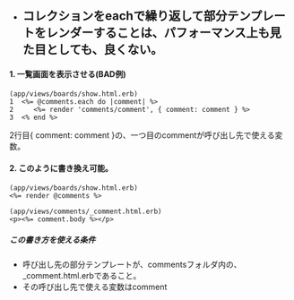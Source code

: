 - ## コレクションをeachで繰り返して部分テンプレートをレンダーすることは、パフォーマンス上も見た目としても、良くない。
#### 1. 一覧画面を表示させる(BAD例)
```
(app/views/boards/show.html.erb)
1  <%= @comments.each do |comment| %>
2     <%= render 'comments/comment', { comment: comment } %>
3  <% end %>
```
2行目{ comment: comment }の、一つ目のcommentが呼び出し先で使える変数。

#### 2. このように書き換え可能。
```
(app/views/boards/show.html.erb)
<%= render @comments %>
```

```
(app/views/comments/_comment.html.erb)
<p><%= comment.body %></p>
```

##### この書き方を使える条件
- 呼び出し先の部分テンプレートが、commentsフォルダ内の、_comment.html.erbであること。
- その呼び出し先で使える変数はcomment
